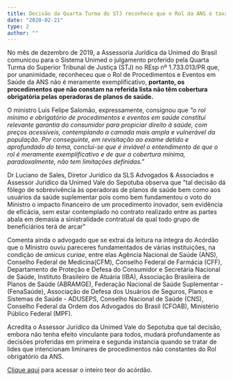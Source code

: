 ```yaml
---
title: Decisão da Quarta Turma do STJ reconhece que o Rol da ANS é taxativo
date: "2020-02-21"
type: 2
author: ""
---
```


No mês de dezembro de 2019, a Assessoria Jurídica da Unimed do Brasil comunicou para o Sistema Unimed o julgamento proferido pela Quarta Turma do Superior Tribunal de Justiça (STJ) no REsp nº 1.733.013/PR que, por unanimidade, reconheceu que o Rol de Procedimentos e Eventos em Saúde da ANS não é meramente exemplificativo, **portanto, os procedimentos que não constam na referida lista não têm cobertura obrigatória pelas operadoras de planos de saúde.**

O ministro Luis Felipe Salomão, expressamente, consignou que _"o rol mínimo e obrigatório de procedimentos e eventos em saúde constitui relevante garantia do consumidor para propiciar direito à saúde, com preços acessíveis, contemplando a camada mais ampla e vulnerável da população. Por conseguinte, em revisitação ao exame detido e aprofundado do tema, conclui-se que é inviável o entendimento de que o rol é meramente exemplificativo e de que a cobertura mínima, paradoxalmente, não tem limitações definidas."_

Dr Luciano de Sales, Diretor Jurídico da SLS Advogados & Associados e Assessor Jurídico da Unimed Vale do Sepotuba observa que "tal decisão dá fôlego de sobrevivência às operadoras de planos de saúde bem como aos usuários da saúde suplementar pois como bem fundamentou o voto do Ministro o impacto financeiro de um procedimento inovador, sem evidência de eficácia, sem estar contemplado no contrato realizado entre as partes abala em demasia a sinistralidade contratual da qual todo grupo de beneficiários terá de arcar"

Comenta ainda o advogado que se extrai da leitura na íntegra do Acórdão que o Ministro ouviu pareceres fundamentados de várias instituições, na condição de _amicus curiae_, entre elas Agência Nacional de Saúde (ANS), Conselho Federal de Medicina(CFM), Conselho Federal de Farmácia (CFF), Departamento de Proteção e Defesa do Consumidor e Secretária Nacional de Saúde, Instituto Brasileiro de Atuária (IBA), Associação Brasileira de Planos de Saúde (ABRAMGE), Federação Nacional de Saúde Suplementar - (FenaSaúde), Associação de Defesa dos Usuários de Seguros, Planos e Sistemas de Saúde - ADUSEPS, Conselho Nacional de Saúde (CNS), Conselho Federal da Ordem dos Advogados do Brasil (CFOAB), Ministério Público Federal (MPF).

Acredita o Assessor Jurídico da Unimed Vale do Sepotuba que tal decisão, embora não tenha efeito vinculante para todos, mudará profundamente as decisões proferidas em primeira e segunda instancia quando se tratar de lides que intencionam liminares de procedimentos não constantes do Rol obrigatório da ANS.

[Clique aqui](http://www2.unimed.coop.br/nacional/maisinfo/ju/20022020/Doc1.pdf) para acessar o inteiro teor do acórdão.
